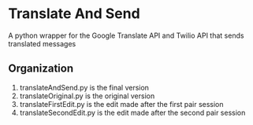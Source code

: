 <snippet>

# Translate And Send
A python wrapper for the Google Translate API and Twilio API that sends translated messages
## Organization
1. translateAndSend.py is the final version
2. translateOriginal.py is the original version
3. translateFirstEdit.py is the edit made after the first pair session
4. translateSecondEdit.py is the edit made after the second pair session
</snippet>
